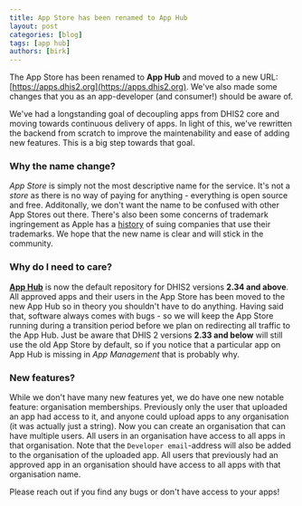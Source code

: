 ```yaml
---
title: App Store has been renamed to App Hub
layout: post
categories: [blog]
tags: [app hub]
authors: [birk]
---
```


The App Store has been renamed to **App Hub** and moved to a new URL: [https://apps.dhis2.org](https://apps.dhis2.org). We've also made some changes that you as an app-developer (and consumer!) should be aware of.


We've had a longstanding goal of decoupling apps from DHIS2 core and moving towards continuous delivery of apps. 
In light of this, we've rewritten the backend from scratch to improve the maintenability and ease of adding new features. This is a big step towards that goal.

### Why the name change?

*App Store* is simply not the most descriptive name for the service. It's not a *store* as there is no way of paying for anything - everything is open source and free. Additonally, we don't want the name to be confused with other App Stores out there. There's also been some concerns of trademark ingringement as Apple has a [history](https://en.wikipedia.org/wiki/App_store#%22App_Store%22_trademark) of suing companies that use their trademarks.
We hope that the new name is clear and will stick in the community.


### Why do I need to care?

[**App Hub**](https://apps.dhis2.org) is now the default repository for DHIS2 versions **2.34 and above**.
All approved apps and their users in the App Store has been moved to the new App Hub so in theory you shouldn't have to do anything. Having said that, software always comes with bugs - so we will keep the App Store running during a transition period before we plan on redirecting all traffic to the App Hub. Just be aware that DHIS 2 versions **2.33 and below** will still use the old App Store by default, so if you notice that a particular app on App Hub is missing in *App Management* that is probably why.

### New features?

While we don't have many new features yet, we do have one new notable feature: organisation memberships. Previously only the user that uploaded an app had access to it, and anyone could upload apps to any organisation (it was actually just a string). Now you can create an organisation that can have multiple users. All users in an organisation have access to all apps in that organisation. Note that the `Developer email`-address will also be added to the organisation of the uploaded app. All users that previously had an approved app in an organisation should have access to all apps with that organisation name.

Please reach out if you find any bugs or don't have access to your apps!
